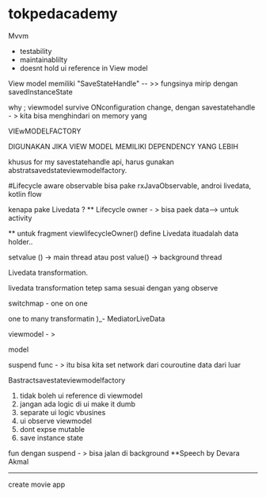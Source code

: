 # tokpedacademy



Mvvm 

 - testability
 - maintainablilty
 - doesnt hold ui reference in View model

 
 View model memiliki "SaveStateHandle" -- >> fungsinya mirip dengan savedInstanceState 
 
 why ;  viewmodel survive ONconfiguration change, dengan savestatehandle  - > kita bisa menghindari on memory yang 
 
 
 VIEwMODELFACTORY
 
 DIGUNAKAN JIKA VIEW MODEL MEMILIKI DEPENDENCY YANG LEBIH 
 
 khusus for my savestatehandle api, harus gunakan abstratsavedstateviewmodelfactory. 
 
 
 
 #Lifecycle aware observable
 bisa pake rxJavaObservable, androi livedata, kotlin flow 
 
 kenapa pake Livedata ? 
  ** Lifecycle owner - > bisa paek data--> untuk activity
  
  ** untuk fragment viewlifecycleOwner()
  define Livedata ituadalah data holder.. 
  
 
 setvalue () -> main thread
 atau post value() -> background thread 
 
 Livedata transformation. 
 
 livedata transformation tetep sama sesuai dengan yang observe
 
 switchmap - one on one 
 
 one to many transformatin
 )_- MediatorLiveData 
 
 viewmodel - > 
 
 
 model
 
 suspend func - > itu bisa kita set network dari couroutine data dari luar 
 
 Bastractsavestateviewmodelfactory
 
 1. tidak boleh ui reference di viewmodel
 2. jangan ada logic di ui make it dumb
 3. separate ui logic vbusines
 4. ui observe viewmodel 
 5. dont expse mutable 
 6. save instance state
 
 
 fun dengan suspend - > bisa jalan di background
 **Speech by Devara Akmal
 
 
 -----
 create movie app
 
 
 
